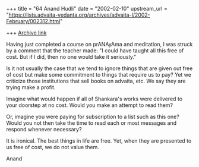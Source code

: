 +++
title = "64 Anand Hudli"
date = "2002-02-10"
upstream_url = "https://lists.advaita-vedanta.org/archives/advaita-l/2002-February/002312.html"

+++
[Archive link](https://lists.advaita-vedanta.org/archives/advaita-l/2002-February/002312.html)

Having just completed a course on prANAyAma and meditation, I was struck
by a comment that the teacher made: "I could have taught all this free of
cost. But if I did, then no one would take it seriously."

Is it not usually the case that we tend to ignore things that are
given out free of cost but make some commitment to things that require
us to pay? Yet we criticize those institutions that sell books on
advaita, etc. We say they are trying make a profit.

Imagine what would happen if all of Shankara's works were delivered
to your doorstep at no cost. Would you make an attempt to read them?

Or, imagine you were paying for subscription to a list such as this
one? Would you not then take the time to read each or most messages
and respond whenever necessary?

It is ironical. The best things in life are free. Yet, when they
are presented to us free of cost, we do not value them.

Anand


